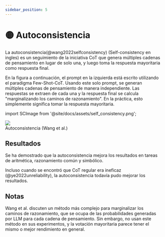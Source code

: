 ```yaml
---
sidebar_position: 5
---
```


# 🟡 Autoconsistencia

La autoconsistencia(@wang2022selfconsistency) (Self-consistency en ingles) es un seguimiento de la iniciativa CoT que genera múltiples cadenas de pensamiento en lugar de solo una, y luego toma la respuesta mayoritaria como respuesta final.

En la figura a continuación, el prompt en la izquierda está escrito utilizando el paradigma Few-Shot-CoT. Usando este solo prompt, se generan múltiples cadenas de pensamiento de manera independiente. Las respuestas se extraen de cada una y la respuesta final se calcula "marginalizando los caminos de razonamiento". En la práctica, esto simplemente significa tomar la respuesta mayoritaria.

import SCImage from '@site/docs/assets/self_consistency.png';

<div style={{textAlign: 'center'}}>
  <img src={SCImage} style={{width: "750px"}} />
</div>

<div style={{textAlign: 'center'}}>
Autoconsistencia (Wang et al.)
</div>

## Resultados

Se ha demostrado que la autoconsistencia mejora los resultados en tareas de aritmética, razonamiento común y simbólico.

Incluso cuando se encontró que CoT regular era ineficaz (@ye2022unreliability), la autoconsistencia todavía pudo mejorar los resultados.

## Notas

Wang et al. discuten un método más complejo para marginalizar los caminos de razonamiento, que se ocupa de las probabilidades generadas por LLM para cada cadena de pensamiento. Sin embargo, no usan este método en sus experimentos, y la votación mayoritaria parece tener el mismo o mejor rendimiento en general.